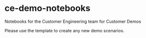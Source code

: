 # ce-demo-notebooks

Notebooks for the Customer Engineering team for Customer Demos

Please use the template to create any new demo scenarios. 
